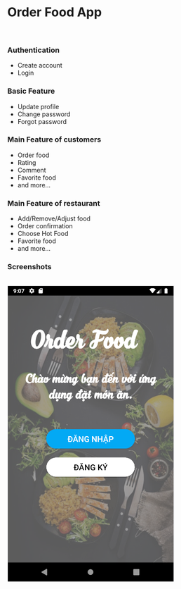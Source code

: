 <h1> Order Food App </h1>
<br>
<h3>Authentication</h3>
<ul>
<li>Create account</li>
<li>Login</li>
</ul>
<h3>Basic Feature</h3>
<ul>
<li>Update profile</li>
<li>Change password</li>
<li>Forgot password</li>
</ul>
<h3>Main Feature of customers</h3>
<ul>
<li>Order food</li>
<li>Rating</li>
<li>Comment</li>
<li>Favorite food</li>
<li>and more...</li>
</ul>
<h3>Main Feature of restaurant</h3>
<ul>
<li>Add/Remove/Adjust food</li>
<li>Order confirmation</li>
<li>Choose Hot Food</li>
<li>Favorite food</li>
<li>and more...</li>
</ul>

<h3>Screenshots</h3>
<br>
<img src="\screenshot\welcom.PNG" alt="">
